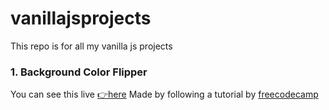 # vanillajsprojects
This repo is for all my vanilla js projects

### 1. Background Color Flipper
You can see this live [👉here](https://backgroundflipper.netlify.app/)
Made by following a tutorial by [freecodecamp](freecodecamp.org)
